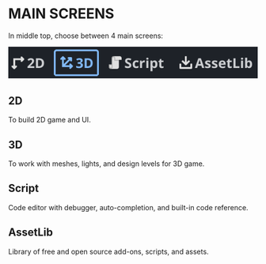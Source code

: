 # MAIN SCREENS

In middle top, choose between 4 main screens:

![Main Screen Buttons](/assets/interface/main-screen-buttons.png)

## 2D

To build 2D game and UI.

## 3D

To work with meshes, lights, and design levels for 3D game.

## Script

Code editor with debugger, auto-completion, and built-in code reference.

## AssetLib

Library of free and open source add-ons, scripts, and assets.
